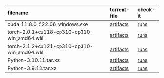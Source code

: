 filename                                    | torrent-file                                                                                     | check-it
:-                                          | :-                                                                                               | :-
cuda_11.8.0_522.06_windows.exe              | [artifacts](https://github.com/scillidan/public_torrent/actions/runs/7497743312)                 | [runs](https://github.com/scillidan/public_torrent/actions/runs/7497743312/job/20411785196)
torch-2.0.1+cu118-cp310-cp310-win_amd64.whl | [artifacts](https://github.com/scillidan/public_torrent/actions/runs/7497778531)                 | [runs](https://github.com/scillidan/public_torrent/actions/runs/7497778531/job/20411876303)
torch-2.1.2+cu121-cp310-cp310-win_amd64.whl | [artifacts](https://github.com/scillidan/public_torrent/actions/runs/7652674130)                 | [runs](https://github.com/scillidan/public_torrent/actions/runs/7652674130/job/20852929475)
Python-3.10.11.tar.xz                       | [artifacts](https://github.com/scillidan/public_torrent/actions/runs/8402003877/job/23010944791) | [runs](https://github.com/scillidan/public_torrent/actions/runs/8402003877/job/23010944791)
Python-3.9.13.tar.xz                        | [artifacts](https://github.com/scillidan/public_torrent/actions/runs/8402006799)                 | [runs](https://github.com/scillidan/public_torrent/actions/runs/8402006799/job/23010950869)
